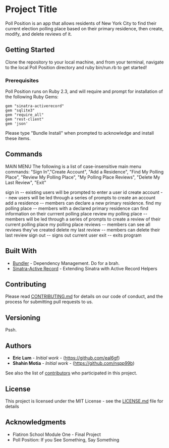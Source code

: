 # Project Title

Poll Position is an app that allows residents of New York City to find their current election polling place based on their primary residence, then create, modify, and delete reviews of it.

## Getting Started

Clone the repository to your local machine, and from your terminal, navigate to the local Poll Position directory and ruby bin/run.rb to get started!

### Prerequisites

Poll Position runs on Ruby 2.3, and will require and prompt for installation of the following Ruby Gems:

```
gem "sinatra-activerecord"
gem "sqlite3"
gem "require_all"
gem "rest-client"
gem 'json'
```

Please type "Bundle Install" when prompted to acknowledge and install these items.

## Commands

MAIN MENU
The following is a list of case-insensitive main menu commands:
"Sign In","Create Account", "Add a Residence", "Find My Polling Place", "Review My Polling Place", "My Polling Place Reviews", "Delete My Last Review", "Exit"

sign in -- existing users will be prompted to enter a user id
create account -- new users will be led through a series of prompts to create an account
add a residence -- members can declare a new primary residence.
find my polling place -- members with a declared primary residence can find information on their currrent polling place
review my polling place -- members will be led through a series of prompts to create a review of their current polling place
my polling place reviews -- members can see all reviews they've created
delete my last review -- members can delete their last review
sign out -- signs out current user
exit -- exits program

## Built With

* [Bundler](https://bundler.io/) - Dependency Management.  Do for a brah.
* [Sinatra-Active Record](https://rubygems.org/gems/sinatra-activerecord) - Extending Sinatra with Active Record Helpers

## Contributing

Please read [CONTRIBUTING.md](https://gist.github.com/PurpleBooth/b24679402957c63ec426) for details on our code of conduct, and the process for submitting pull requests to us.

## Versioning

Pssh.

## Authors

* **Eric Lum** - *Initial work* - (https://github.com/eal6gf)
* **Shahin Motia** - *Initial work* - (https://github.com/nspp99b)

See also the list of [contributors](https://github.com/your/project/contributors) who participated in this project.

## License

This project is licensed under the MIT License - see the [LICENSE.md](LICENSE.md) file for details

## Acknowledgments

* Flatiron School Module One - Final Project
* Poll Position:  If you See Something, Say Something
